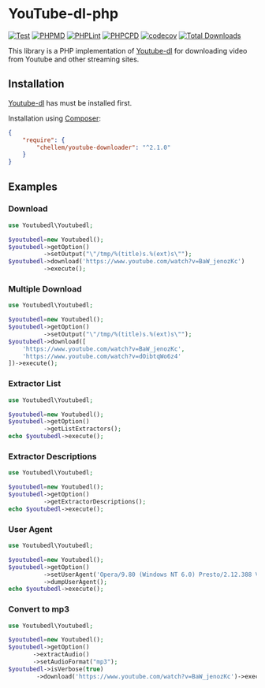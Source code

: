 # YouTube-dl-php

[![Test](https://github.com/J3-Tech/Youtube-dl-php/actions/workflows/test.yml/badge.svg)](https://github.com/J3-Tech/Youtube-dl-php/actions/workflows/test.yml)
[![PHPMD](https://github.com/J3-Tech/Youtube-dl-php/actions/workflows/phpmd.yml/badge.svg)](https://github.com/J3-Tech/Youtube-dl-php/actions/workflows/phpmd.yml)
[![PHPLint](https://github.com/J3-Tech/Youtube-dl-php/actions/workflows/phplint.yml/badge.svg)](https://github.com/J3-Tech/Youtube-dl-php/actions/workflows/phplint.yml)
[![PHPCPD](https://github.com/J3-Tech/Youtube-dl-php/actions/workflows/phpcpd.yml/badge.svg)](https://github.com/J3-Tech/Youtube-dl-php/actions/workflows/phpcpd.yml)
[![codecov](https://codecov.io/gh/J3-Tech/Youtube-dl-php/branch/master/graph/badge.svg?token=IlyZn4cNLS)](https://codecov.io/gh/J3-Tech/Youtube-dl-php)
[![Total Downloads](https://poser.pugx.org/chellem/youtube-downloader/downloads)](https://packagist.org/packages/chellem/youtube-downloader)


This library is a PHP implementation of [Youtube-dl](https://github.com/yt-dlp/yt-dlp) for downloading video from Youtube and other streaming sites.

## Installation
[Youtube-dl](https://github.com/rg3/youtube-dl) has must be installed first.

Installation using [Composer](https://getcomposer.org):

```json
{
    "require": {
        "chellem/youtube-downloader": "^2.1.0"
    }
}
```

## Examples
### Download

```php
use Youtubedl\Youtubedl;

$youtubedl=new Youtubedl();
$youtubedl->getOption()
          ->setOutput("\"/tmp/%(title)s.%(ext)s\"");
$youtubedl->download('https://www.youtube.com/watch?v=BaW_jenozKc')
          ->execute();
```

### Multiple Download

```php
use Youtubedl\Youtubedl;

$youtubedl=new Youtubedl();
$youtubedl->getOption()
          ->setOutput("\"/tmp/%(title)s.%(ext)s\"");
$youtubedl->download([
    'https://www.youtube.com/watch?v=BaW_jenozKc',
    'https://www.youtube.com/watch?v=dOibtqWo6z4'
])->execute();
```

### Extractor List

```php
use Youtubedl\Youtubedl;

$youtubedl=new Youtubedl();
$youtubedl->getOption()
          ->getListExtractors();
echo $youtubedl->execute();
```

### Extractor Descriptions

```php
use Youtubedl\Youtubedl;

$youtubedl=new Youtubedl();
$youtubedl->getOption()
          ->getExtractorDescriptions();
echo $youtubedl->execute();
```

### User Agent

```php
use Youtubedl\Youtubedl;

$youtubedl=new Youtubedl();
$youtubedl->getOption()
          ->setUserAgent('Opera/9.80 (Windows NT 6.0) Presto/2.12.388 Version/12.14')
          ->dumpUserAgent();
echo $youtubedl->execute();
```

### Convert to mp3

```php
use Youtubedl\Youtubedl;

$youtubedl=new Youtubedl();
$youtubedl->getOption()
       ->extractAudio()
       ->setAudioFormat("mp3");
$youtubedl->isVerbose(true)
        ->download('https://www.youtube.com/watch?v=BaW_jenozKc')->execute();
```
